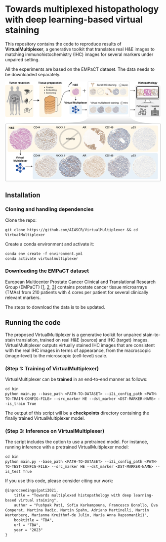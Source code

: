 # Towards multiplexed histopathology with deep learning-based virtual staining

This repository contains the code to reproduce results of **VirtualMultiplexer**, a generative toolkit that translates real H&E images to matching immunohistochemistry (IHC) images for several markers under unpaired setting.

All the experiments are based on the EMPaCT dataset. The data needs to be downloaded separately. 

![Overview of the proposed approach.](figs/introduction.png)

## Installation 

### Cloning and handling dependencies 

Clone the repo:

```
git clone https://github.com/AI4SCR/VirtualMultiplexer && cd VirtualMultiplexer
```

Create a conda environment and activate it:

```
conda env create -f environment.yml
conda activate virtualmultiplexer
```

### Downloading the EMPaCT dataset 

European Multicenter Prostate Cancer Clinical and Translational Research Group (EMPaCT) [[1](https://www.sciencedirect.com/science/article/pii/S0022534712029710), [2](https://www.sciencedirect.com/science/article/pii/S2405456917300020), [3](https://www.frontiersin.org/journals/oncology/articles/10.3389/fonc.2020.00246/full)] contains prostate cancer tissue microarrays (TMAs) from 210 patients with 4 cores per patient for several clinically relevant markers.

The steps to download the data is to be updated. 

## Running the code 

The proposed VirtualMultiplexer is a generative toolkit for unpaired stain-to-stain translation, trained on real H&E (source) and IHC (target) images.
VirtualMultiplexer outputs virtually stained IHC images that are consistent with the real IHC images in terms of appearance, from the macroscopic (image-level) to the microscopic (cell-level) scale.

### (Step 1: Training of VirtualMultiplexer)
VirtualMultiplexer can be **trained** in an end-to-end manner as follows:

```
cd bin
python main.py --base_path <PATH-TO-DATASET> --i2i_config_path <PATH-TO-TRAIN-CONFIG-FILE> --src_marker HE --dst_marker <DST-MARKER-NAME> --is_train True
```

The output of this script will be a **checkpoints** directory containing the finally trained VirtualMultiplexer model.


### (Step 3: Inference on VirtualMultiplexer)

The script includes the option to use a pretrained model.
For instance, running inference with a pretrained VirtualMultiplexer model: 

```
cd bin
python main.py --base_path <PATH-TO-DATASET> --i2i_config_path <PATH-TO-TEST-CONFIG-FILE> --src_marker HE --dst_marker <DST-MARKER-NAME> --is_test True
```

If you use this code, please consider citing our work:

```
@inproceedings{pati2021,
    title = "Towards multiplexed histopathology with deep learning-based virtual staining",
    author = "Pushpak Pati, Sofia Karkampouna, Francesco Bonollo, Eva Comperat, Martina Radic, Martin Spahn, Adriano Martinelli, Martin Wartenberg, Marianna Kruithof-de Julio, Maria Anna Rapsomaniki1",
    booktitle = "TBA",
    url = "TBA",
    year = "2023"
} 
```
